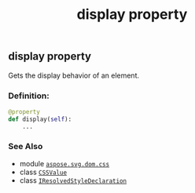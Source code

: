 ﻿---
title: display property
second_title: Aspose.SVG for Python via .NET API References
description: 
type: docs
weight: 100
url: /python-net/aspose.svg.dom.css/iresolvedstyledeclaration/display/
is_root: false
---

## display property


Gets the display behavior of an element.
### Definition:
```python
@property
def display(self):
    ...
```

### See Also
* module [`aspose.svg.dom.css`](../../)
* class [`CSSValue`](/svg/python-net/aspose.svg.dom.css/cssvalue)
* class [`IResolvedStyleDeclaration`](/svg/python-net/aspose.svg.dom.css/iresolvedstyledeclaration)
